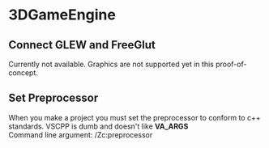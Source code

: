 # 3DGameEngine

## Connect GLEW and FreeGlut

Currently not available. Graphics are not supported yet in this proof-of-concept.

## Set Preprocessor

When you make a project you must set the preprocessor to conform to c++ standards. VSCPP is dumb and doesn't like __VA_ARGS__  
Command line argument: /Zc:preprocessor
